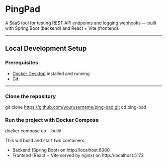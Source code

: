 # PingPad

A SaaS tool for testing REST API endpoints and logging webhooks — built with Spring Boot (backend) and React + Vite (frontend).

---

## Local Development Setup

### Prerequisites

- [Docker Desktop](https://www.docker.com/products/docker-desktop) installed and running
- Git

---

### Clone the repository

git clone https://github.com/yourusername/ping-pad.git
cd ping-pad

### Run the project with Docker Compose

docker compose up --build

This will build and start two containers:

- Backend (Spring Boot) on http://localhost:8080
- Frontend (React + Vite served by nginx) on http://localhost:5173
